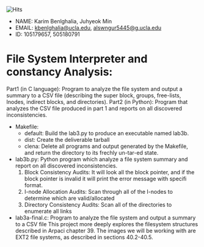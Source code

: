 ![Hits](https://hits.seeyoufarm.com/api/count/incr/badge.svg?url=https%3A%2F%2Fgithub.com%2Fkarim-benlghalia%2FSoftware-Development-Capstone-Project&count_bg=%2379C83D&title_bg=%23555555&icon=&icon_color=%23E7E7E7&title=hits&edge_flat=false)

* NAME: Karim Benlghalia, Juhyeok Min
* EMAIL: kbenlghalia@ucla.edu, alswngur5445@g.ucla.edu
* ID: 105179657, 505180791

# File System Interpreter and constancy Analysis:
Part1 (in C language): Program to analyze the file system and output a summary to a CSV file 
(describing the super block, groups, free-lists, Inodes, indirect blocks, and directories).
Part2 (in Python): Program that analyzes the CSV file produced in part 1 and reports on all discovered inconsistencies.


* Makefile:
	* default:
		Build the lab3.py to produce an executable named lab3b.
	* dist:
		Create the deliverable tarball
	* clena:
		Delete all programs and output generated by the Makefile, and return the directory to its frechly un-tar-ed state.
* lab3b.py:
	Python program which analyze a file system summary and report on all discovered inconsistencies.
	1. Block Consistency Audits: It will look all the block pointer, and if the block pointer is 
	invalid it will print the error message with specifi format.
	2. I-node Allocation Audits: Scan through all of the I-nodes to determine which are valid/allocated
	3. Directory Consistency Audits: Scan all of the directories to enumerate all links
* lab3a-final.c: Program to analyze the file system and output a summary to a CSV file
	       This project more deeply explores the filesystem structures described in Arpaci chapter 39.
	       The images we will be working with are EXT2 file systems, as described in sections 40.2-40.5.
	       
